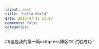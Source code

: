 ```yaml
---
layout: post
title: "Hello World"
date: 2013-07-15 11:07
comments: false 
categories: 
---
```

##这是我的第一篇octopress博客##
试验成功！
